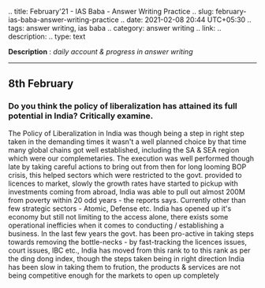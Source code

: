 .. title: February'21 - IAS Baba - Answer Writing Practice
.. slug: february-ias-baba-answer-writing-practice
.. date: 2021-02-08 20:44 UTC+05:30
.. tags: answer writing, ias baba
.. category: answer writing
.. link: 
.. description: 
.. type: text

**Description** : *daily account & progress in answer writing*

***
<!-- TEASER_END -->


## 8th February
### Do you think the policy of liberalization has attained its full potential in India? Critically examine.
 The Policy of Liberalization in India was though being a step in right step taken in the demanding times it wasn't a well planned choice by that time many global chains got well established, including the SA & SEA region which were our complemetaries. The execution was well performed though late by taking careful actions to bring out from then for long looming BOP crisis, this helped sectors which were restricted to the govt. provided to licences to market, slowly the growth rates have started to pickup with investments coming from abroad, India was able to pull out almost 200M from poverty within 20 odd years - the reports says. Currently other than few strategic sectors - Atomic, Defense etc. India has opened up it's economy but still not limiting to the access alone, there exists some operational inefficies when it comes to conducting / establishing a business. In the last few years the govt. has been pro-active in taking steps towards removing the bottle-necks - by fast-tracking the licences issues, court issues, IBC etc., India has moved from this rank to to this rank as per the ding dong index, though the steps taken being in right direction India has been slow in taking them to frution, the products & services are not being competitive enough for the markets to open up completely 